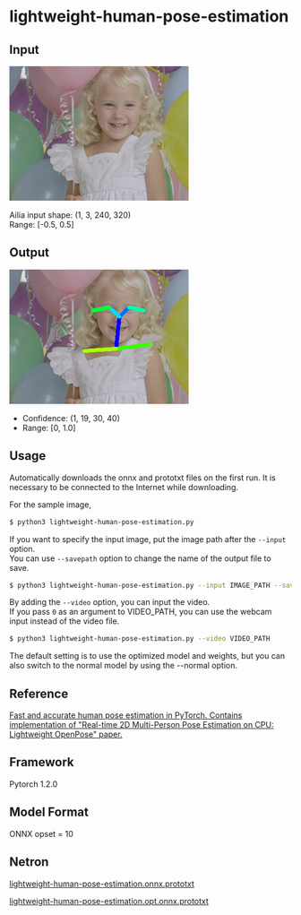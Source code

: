 # lightweight-human-pose-estimation

## Input

![Input](balloon.png)

Ailia input shape: (1, 3, 240, 320)  
Range: [-0.5, 0.5]

## Output

![Output](output.png)

- Confidence: (1, 19, 30, 40)
- Range: [0, 1.0]

## Usage

Automatically downloads the onnx and prototxt files on the first run.
It is necessary to be connected to the Internet while downloading.

For the sample image,
``` bash
$ python3 lightweight-human-pose-estimation.py
```

If you want to specify the input image, put the image path after the `--input` option.  
You can use `--savepath` option to change the name of the output file to save.
```bash
$ python3 lightweight-human-pose-estimation.py --input IMAGE_PATH --savepath SAVE_IMAGE_PATH
```

By adding the `--video` option, you can input the video.   
If you pass `0` as an argument to VIDEO_PATH, you can use the webcam input instead of the video file.
```bash
$ python3 lightweight-human-pose-estimation.py --video VIDEO_PATH
```

The default setting is to use the optimized model and weights, but you can also switch to the normal model by using the --normal option.

## Reference

[Fast and accurate human pose estimation in PyTorch. Contains implementation of "Real-time 2D Multi-Person Pose Estimation on CPU: Lightweight OpenPose" paper.](https://github.com/Daniil-Osokin/lightweight-human-pose-estimation.pytorch)

## Framework

Pytorch 1.2.0

## Model Format

ONNX opset = 10

## Netron

[lightweight-human-pose-estimation.onnx.prototxt](https://lutzroeder.github.io/netron/?url=https://storage.googleapis.com/ailia-models/lightweight-human-pose-estimation/lightweight-human-pose-estimation.onnx.prototxt)

[lightweight-human-pose-estimation.opt.onnx.prototxt](https://lutzroeder.github.io/netron/?url=https://storage.googleapis.com/ailia-models/lightweight-human-pose-estimation/lightweight-human-pose-estimation.opt.onnx.prototxt)

